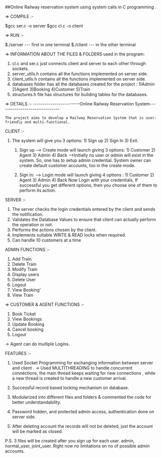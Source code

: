 ##Online Railway reservation system using system calls in C programming .

=> COMPILE :-

$gcc ser.c -o server
$gcc cl.c -o client

=> RUN :-

$./server --- first in one terminal
$./client --- in the other terminal


=> INFORMATION ABOUT THE FILES & FOLDERS used in the program:

1. cl.c and ser.c just connects client and server to each other through sockets.
2. server_utils.h contains all the functions implemented on server side.
3. client_utils.h contains all the functions implemented on server side.
4. databases folder has all the databases created for the project : 1)Admin 2)Agent 3)Booking 4)Customer 5)Train
5. structures.h file has structures for building tables for the databases.





=> DETAILS :- ------------------------Online Railway Reservation System-------------------------------

	The project aims to develop a Railway Reservation System that is user-friendly and multi-functional. 



CLIENT :- 

1. The system will give you 3 options: 1) Sign up 2) Sign In 3) Exit. 
	1. Sign up --> Create mode will launch giving 3 options: 1) Customer 2) Agent 3) Admin 4) Back
-->Initially no user or admin will exist in the system. So, one has to setup admin credential. System owner can create default customer accounts, too in the create mode. 

	2. Sign in: --> Login mode will launch giving 4 options : 1) Customer 2) Agent 3) Admin 4) Back
Now Login with your credentials, If successful you get different options, then you choose one of them to perform its action.


SERVER :-

1. The server checks the login credentials entered by the client and sends the notification.
2. Validates the Database Values to ensure that client can actually perform the operation or not.
3. Performs the actions chosen by the client.
4. Implements suitable WRITE & READ locks when required.
5. Can handle 10 customers at a time




ADMIN FUNCTIONS :-

1. Add Train
2. Delete Train
3. Modify Train
4. Display users
5. Delete User
6. Logout
7. View Booking'
8. View Train

=> CUSTOMER & AGENT FUNCTIONS :-

1. Book Ticket
2. View Bookings
3. Update Booking
4. Cancel booking
5. Logout

-> Agent can do multiple Logins.





FEATURES :-

1. Used Socket Programming for exchanging information between server and client .
-> Used MULTITHREADING to handle concurrent connections, the main thread keeps waiting for new connections , while a new thread is created to handle a new customer arrival.

2. Successful record based locking mechanism on database.

3. Modularized into different files and folders & commented the code for better understandability.

4. Password hidden, and protected admin access, authentication done on server side.

5. After deleting account the records will not be deleted, just the account will be marked as closed.


P.S. 3 files will be created after you sign up for each user. admin, normal_user, joint_user. Right now no limitations on no of possible admin accounts.